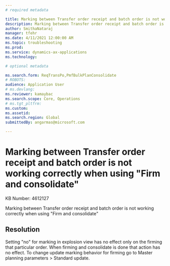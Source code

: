 ```yaml
---
# required metadata

title: Marking between Transfer order receipt and batch order is not working correctly when using "Firm and consolidate"
description: Marking between Transfer order receipt and batch order is not working correctly when using "Firm and consolidate"
author: SmithaNataraj
manager: tfehr
ms.date: 4/11/2021 12:00:00 AM
ms.topic: troubleshooting
ms.prod: 
ms.service: dynamics-ax-applications
ms.technology: 

# optional metadata

ms.search.form: ReqTransPo,PmfBulkPlanConsolidate
# ROBOTS: 
audience: Application User
# ms.devlang: 
ms.reviewer: kamaybac
ms.search.scope: Core, Operations
# ms.tgt_pltfrm: 
ms.custom: 
ms.assetid: 
ms.search.region: Global
submittedBy: angarmas@microsoft.com

---
```


# Marking between Transfer order receipt and batch order is not working correctly when using "Firm and consolidate"

KB Number: 4612127

Marking between Transfer order receipt and batch order is not working correctly when using "Firm and consolidate"
 


## Resolution
Setting "no" for marking in explosion view has no effect only on the firming that particular order. When firming and consolidate is done that action has no effect. To change update marking behavior for firming go to Master planning parameters > Standard update.


